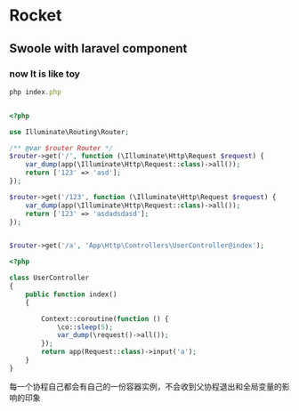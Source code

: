 # Rocket 
## Swoole with laravel component
### now It is like toy

```javascript
php index.php
```
```php

<?php

use Illuminate\Routing\Router;

/** @var $router Router */
$router->get('/', function (\Illuminate\Http\Request $request) {
    var_dump(app(\Illuminate\Http\Request::class)->all());
    return ['123' => 'asd'];
});

$router->get('/123', function (\Illuminate\Http\Request $request) {
    var_dump(app(\Illuminate\Http\Request::class)->all());
    return ['123' => 'asdadsdasd'];
});


$router->get('/a', 'App\Http\Controllers\UserController@index');

```


```php
<?php

class UserController
{
    public function index()
    {

        Context::coroutine(function () {
            \co::sleep(5);
            var_dump(\request()->all());
        });
        return app(Request::class)->input('a');
    }
}
```
每一个协程自己都会有自己的一份容器实例，不会收到父协程退出和全局变量的影响的印象
